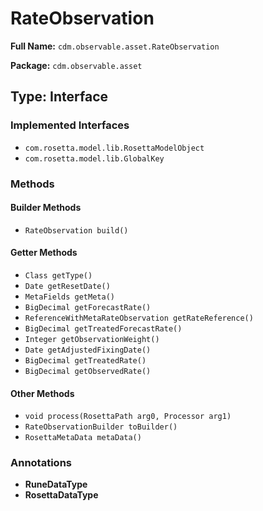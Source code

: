 # RateObservation

**Full Name:** `cdm.observable.asset.RateObservation`

**Package:** `cdm.observable.asset`

## Type: Interface

### Implemented Interfaces

- `com.rosetta.model.lib.RosettaModelObject`
- `com.rosetta.model.lib.GlobalKey`

### Methods

#### Builder Methods

- `RateObservation build()`

#### Getter Methods

- `Class getType()`
- `Date getResetDate()`
- `MetaFields getMeta()`
- `BigDecimal getForecastRate()`
- `ReferenceWithMetaRateObservation getRateReference()`
- `BigDecimal getTreatedForecastRate()`
- `Integer getObservationWeight()`
- `Date getAdjustedFixingDate()`
- `BigDecimal getTreatedRate()`
- `BigDecimal getObservedRate()`

#### Other Methods

- `void process(RosettaPath arg0, Processor arg1)`
- `RateObservationBuilder toBuilder()`
- `RosettaMetaData metaData()`

### Annotations

- **RuneDataType**
- **RosettaDataType**


